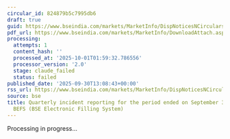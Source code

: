 ```yaml
---
circular_id: 824879b5c7995db6
draft: true
guid: https://www.bseindia.com/markets/MarketInfo/DispNoticesNCirculars.aspx?Noticeid={8E5F3A86-1D4B-47EC-AAF6-A78C1F1CDE0C}&noticeno=20250930-56&dt=09/30/2025&icount=56&totcount=114&flag=0
pdf_url: https://www.bseindia.com/markets/MarketInfo/DownloadAttach.aspx?id=20250930-56&attachedId=abb7f2ea-0ccb-4dcf-b9c4-24cbadb08a04
processing:
  attempts: 1
  content_hash: ''
  processed_at: '2025-10-01T01:59:32.786556'
  processor_version: '2.0'
  stage: claude_failed
  status: failed
published_date: '2025-09-30T13:08:43+00:00'
rss_url: https://www.bseindia.com/markets/MarketInfo/DispNoticesNCirculars.aspx?Noticeid={8E5F3A86-1D4B-47EC-AAF6-A78C1F1CDE0C}&noticeno=20250930-56&dt=09/30/2025&icount=56&totcount=114&flag=0
source: bse
title: Quarterly incident reporting for the period ended on September 30, 2025, through
  BEFS (BSE Electronic Filling System)
---
```


Processing in progress...
